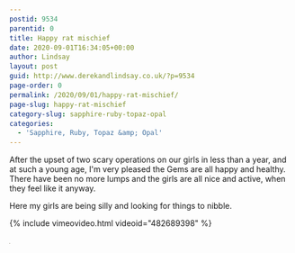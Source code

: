 ```yaml
---
postid: 9534
parentid: 0
title: Happy rat mischief
date: 2020-09-01T16:34:05+00:00
author: Lindsay
layout: post
guid: http://www.derekandlindsay.co.uk/?p=9534
page-order: 0
permalink: /2020/09/01/happy-rat-mischief/
page-slug: happy-rat-mischief
category-slug: sapphire-ruby-topaz-opal
categories:
  - 'Sapphire, Ruby, Topaz &amp; Opal'
---
```

After the upset of two scary operations on our girls in less than a year, and at such a young age, I'm very pleased the Gems are all happy and healthy. There have been no more lumps and the girls are all nice and active, when they feel like it anyway.

Here my girls are being silly and looking for things to nibble.

{% include vimeovideo.html videoid="482689398" %}

<img src="/wp-content/uploads/2020/09/happyrats_thumb.jpg" alt="happy rats" title="happy rats" width="1" height="1" class="aligncenter size-full wp-image-9545" />